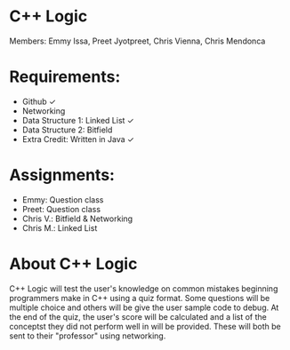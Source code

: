 # C++ Logic

Members: Emmy Issa, Preet Jyotpreet, Chris Vienna, Chris Mendonca

# Requirements:
- Github ✓
- Networking
- Data Structure 1: Linked List ✓
- Data Structure 2: Bitfield
- Extra Credit: Written in Java ✓

# Assignments:
- Emmy: Question class 
- Preet: Question class 
- Chris V.: Bitfield & Networking
- Chris M.: Linked List

# About C++ Logic
C++ Logic will test the user's knowledge on common mistakes beginning programmers make in C++ using a quiz format. Some questions will be multiple choice and others will be give the user sample code to debug. At the end of the quiz, the user's score will be calculated and a list of the conceptst they did not perform well in will be provided. These will both be sent to their "professor" using networking.
